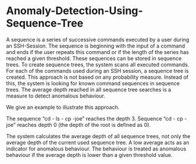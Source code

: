 # Anomaly-Detection-Using-Sequence-Tree
A sequence is a series of successive commands executed by a user during an SSH-Session. The sequence is beginning with the input of a command and ends if the user repeats this command or if the length of the series has reached a given threshold. These sequences can be stored in sequence trees. To create sequence trees, the system scans all executed commands. For each of the commands used during an SSH session, a sequence tree is created.
This approach is not based on any probability measure. Instead of this, the system is looking for known command sequences in sequence trees. The average depth reached in all sequence tree searches is a measure to detect anomalous behaviour.

We give an example to illustrate this approach. 

The sequence “cd - ls - cp -joe” reaches the depth 3.
 Sequence “cd - cp - joe” reaches depth 0 (the depth of the root is defined as 0). 

The system calculates the average depth of all sequence trees, not only the average depth of the current used sequence tree.  A low average acts as an indicator for anomalous behaviour. The behaviour is treated as anomalous behaviour if the average depth is lower than a given threshold value.
